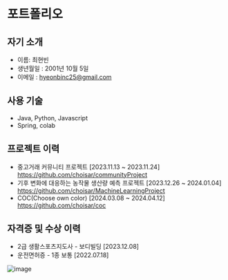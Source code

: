 # 포트폴리오

## 자기 소개

* 이름: 최현빈
* 생년월일 : 2001년 10월 5일
* 이메일 : hyeonbinc25@gmail.com

## 사용 기술

* Java, Python, Javascript
* Spring, colab

## 프로젝트 이력

* 중고거래 커뮤니티 프로젝트 [2023.11.13 ~ 2023.11.24] https://github.com/choisar/communityProject
* 기후 변화에 대응하는 농작물 생산량 예측 프로젝트 [2023.12.26 ~ 2024.01.04] https://github.com/choisar/MachineLearningProject
* COC(Choose own color) [2024.03.08 ~ 2024.04.12] https://github.com/choisar/coc


## 자격증 및 수상 이력

* 2급 생활스포츠지도사 - 보디빌딩 [2023.12.08]
* 운전면허증 - 1종 보통 [2022.07.18]

![image](https://github.com/choisar/portFolio/assets/150644137/2fe4aa81-1851-424c-8a50-43ac4dc23572)
